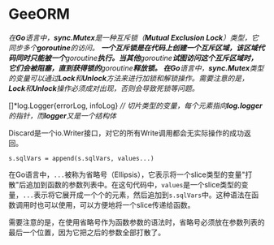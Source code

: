 # GeeORM

*在**Go**语言中，**sync.Mutex**是一种互斥锁（**Mutual Exclusion Lock**）类型，它同步多个**goroutine**的访问。
**一个互斥锁是在代码上创建一个互斥区域，该区域代码同时只能被一个**goroutine**执行。当其他**goroutine**试图访问这个互斥区域时，它们会被阻塞，直到获得锁的**goroutine**释放锁。
**在**Go**语言中，**sync.Mutex**类型的变量可以通过**Lock**和**Unlock**方法来进行加锁和解锁操作。需要注意的是，**Lock**和**Unlock**操作必须成对出现，否则会导致死锁等问题。*

[]*log.Logger{errorLog, infoLog} *//* *切片类型的变量，每个元素指向**log.logger**的指针，而**logger**又是一个结构体*

Discard是一个io.Writer接口，对它的所有Write调用都会无实际操作的成功返回。

`s.sqlVars = append(s.sqlVars, values...)`

在Go语言中，`...`被称为省略号（Ellipsis），它表示将一个slice类型的变量"打散"后追加到函数的参数列表中。在这句代码中，`values`是一个slice类型的变量，`...`表示将它展开成一个个的元素，然后追加到`s.sqlVars`中。这种语法在函数调用时也可以使用，可以方便地将一个slice传递给函数。

需要注意的是，在使用省略号作为函数参数的语法时，省略号必须放在参数列表的最后一个位置，因为它把之后的参数全部打散了。